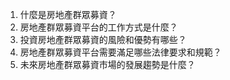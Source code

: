 

1. 什麼是房地產群眾募資？
2. 房地產群眾募資平台的工作方式是什麼？
3. 投資房地產群眾募資的風險和優勢有哪些？
4. 房地產群眾募資平台需要滿足哪些法律要求和規範？
5. 未來房地產群眾募資市場的發展趨勢是什麼？